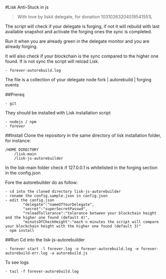 #Lisk Anti-Stuck in js
> With love by liskit delegate, for donation 10310263204519541551L

The script will check if your delegate is forging, if not it will rebuild with last available snapshot and activate the forging ones the sync is completed.

Run it when you are already green in the delegate monitor and you are already forging.

It will also check if your blockchain is the sync compared to the higher one found. If is not sync the script will reload Lisk.

    - forever-autorebuild.log

The file is a collection of your delegate node fork | autorebuild | forging events

##Prereq

    - git

They should be installed with Lisk installation script

    - nodejs / npm
    - forever

##Install
Clone the repository in the same directory of lisk installation folder, for instance:

```
/HOME DIRECTORY
    /lisk-main
    /lisk-js-autorebuilder
```

In the lisk-main folder check if 127.0.0.1 is whitelisted in the forging section in the config.json

Fore the autorebuilder do as follow:

    - cd into the cloned directory lisk-js-autorebuilder
    - rename the config.sample.json in config.json
    - edit the config.json
            "delegate":"nameOfYourDelegate",
            "secret":"superSecretPasswd",
            "reloadTollerance":"tolerance between your blockchain height and the higher one found (default 4)",
            "minutsOfCheckHeight":"each n minutes the script will compare your blockchain height with the higher one found (default 3)"
    - npm install

##Run
Cd into the lisk-js-autorebuilder

    - forever start -l forever.log -o forever-autorebuild.log -e forever-autorebuild-err.log -a autorebuild.js

To see logs

    - tail -f forever-autorebuild.log
